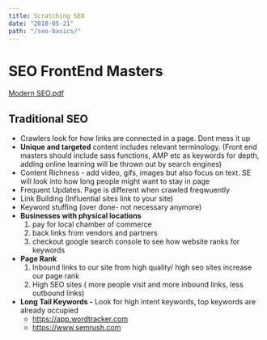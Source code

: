 ```yaml
---
title: Scratching SEO
date: "2018-05-21"
path: "/seo-basics/"
---
```


# SEO FrontEnd Masters

[Modern SEO.pdf](http://bit.ly/modern-seo)

## Traditional SEO

- Crawlers look for how links are connected in a page. Dont mess it up
- **Unique and targeted** content includes relevant terminology. (Front end masters should include sass functions, AMP etc as keywords for depth, adding online learning will be thrown out by search engines)
- Content Richness - add video, gifs, images but also focus on text. SE will look into how long people might want to stay in page
- Frequent Updates. Page is different when crawled freqwuently
- Link Building (Influential sites link to your site)
- Keyword stuffing (over done- not necessary anymore)
- **Businesses with physical locations**
  1. pay for local chamber of commerce
  2. back links from vendors and partners
  3. checkout google search console to see how website ranks for keywords
- **Page Rank**
  1. Inbound links to our site from high quality/ high seo sites increase our page rank
  2. High SEO sites ( more people visit and more inbound links, less outbound links)
- **Long Tail Keywords -** Look for high intent keywords, top keywords are already occupied
  - https://app.wordtracker.com
  - https://www.semrush.com